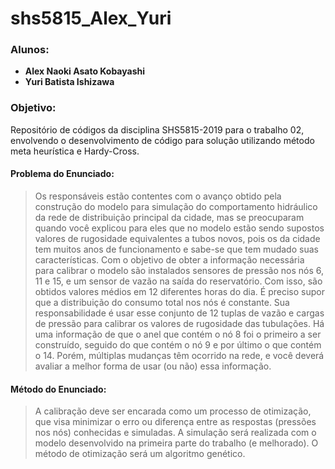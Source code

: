 # shs5815_Alex_Yuri
### Alunos:
- <b>Alex Naoki Asato Kobayashi</b>
- <b>Yuri Batista Ishizawa</b>

### Objetivo:
Repositório de códigos da disciplina SHS5815-2019 para o trabalho 02, envolvendo o desenvolvimento de código para solução utilizando método meta heurística e Hardy-Cross.


#### Problema do Enunciado:
> Os responsáveis estão contentes com o avanço obtido pela construção do modelo para simulação do comportamento hidráulico da rede de distribuição principal da cidade, mas se preocuparam quando você explicou para eles que no modelo estão sendo supostos valores de rugosidade equivalentes a tubos novos, pois os da cidade tem muitos anos de funcionamento e sabe-se que tem mudado suas características.
Com o objetivo de obter a informação necessária para calibrar o modelo são instalados sensores de pressão nos nós 6, 11 e 15, e um sensor de vazão na saída do reservatório. Com isso, são obtidos valores médios em 12 diferentes horas do dia. É preciso supor que a distribuição do consumo total nos nós é constante.
Sua responsabilidade é usar esse conjunto de 12 tuplas de vazão e cargas de pressão para calibrar os valores de rugosidade das tubulações. 
Há uma informação de que o anel que contém o nó 8 foi o primeiro a ser construído, seguido do que contém o nó 9 e por último o que contém o 14. Porém, múltiplas mudanças têm ocorrido na rede, e você deverá avaliar a melhor forma de usar (ou não) essa informação.

#### Método do Enunciado:
>A calibração deve ser encarada como um processo de otimização, que visa minimizar o erro ou diferença entre as respostas (pressões nos nós) conhecidas e simuladas. A simulação será realizada com o modelo desenvolvido na primeira parte do trabalho (e melhorado). O método de otimização será um algoritmo genético. 

